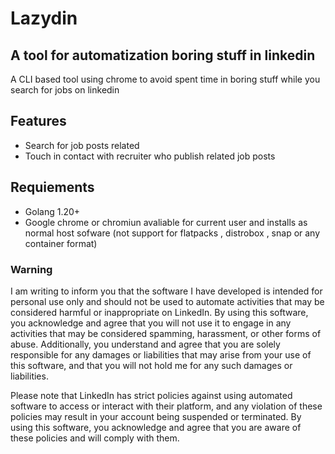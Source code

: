 # Lazydin

## A tool for automatization boring stuff in linkedin

A CLI based tool using chrome to avoid spent time in boring stuff while you search for jobs on linkedin

## Features

- Search for job posts related
- Touch in contact with recruiter who publish related job posts

## Requiements

- Golang 1.20+
- Google chrome or chromiun avaliable for current user and installs as normal host sofware (not support for flatpacks , distrobox , snap or any container format)


### Warning

I am writing to inform you that the software I have developed is intended for personal use only and should not be used to automate activities that may be considered harmful or inappropriate on LinkedIn. By using this software, you acknowledge and agree that you will not use it to engage in any activities that may be considered spamming, harassment, or other forms of abuse. Additionally, you understand and agree that you are solely responsible for any damages or liabilities that may arise from your use of this software, and that you will not hold me for any such damages or liabilities.

Please note that LinkedIn has strict policies against using automated software to access or interact with their platform, and any violation of these policies may result in your account being suspended or terminated. By using this software, you acknowledge and agree that you are aware of these policies and will comply with them.
